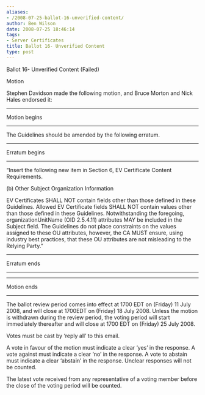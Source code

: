 ```yaml
---
aliases:
- /2008-07-25-ballot-16-unverified-content/
author: Ben Wilson
date: 2008-07-25 18:46:14
tags:
- Server Certificates
title: Ballot 16- Unverified Content
type: post
---
```


Ballot 16- Unverified Content (Failed)

Motion

Stephen Davidson made the following motion, and Bruce Morton and Nick Hales endorsed it:

______________________________________________________________________

Motion begins

______________________________________________________________________

The Guidelines should be amended by the following erratum.

______________________________________________________________________

Erratum begins

______________________________________________________________________

“Insert the following new item in Section 6, EV Certificate Content Requirements.

(b) Other Subject Organization Information

EV Certificates SHALL NOT contain fields other than those defined in these Guidelines. Allowed EV Certificate fields SHALL NOT contain values other than those defined in these Guidelines. Notwithstanding the foregoing, organizationUnitName (OID 2.5.4.11) attributes MAY be included in the Subject field. The Guidelines do not place constraints on the values assigned to these OU attributes, however, the CA MUST ensure, using industry best practices, that these OU attributes are not misleading to the Relying Party.”

______________________________________________________________________

Erratum ends

______________________________________________________________________

______________________________________________________________________

Motion ends

______________________________________________________________________

The ballot review period comes into effect at 1700 EDT on (Friday) 11 July 2008, and will close at 1700EDT on (Friday) 18 July 2008. Unless the motion is withdrawn during the review period, the voting period will start immediately thereafter and will close at 1700 EDT on (Friday) 25 July 2008.

Votes must be cast by ‘reply all’ to this email.

A vote in favour of the motion must indicate a clear ‘yes’ in the response. A vote against must indicate a clear ‘no’ in the response. A vote to abstain must indicate a clear ‘abstain’ in the response. Unclear responses will not be counted.

The latest vote received from any representative of a voting member before the close of the voting period will be counted.